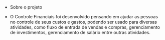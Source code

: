 
 - Sobre o projeto

- O Controle Financiais foi desenvolvido pensando em ajudar as pessoas no controle de seus custos e gastos, podendo ser usado para diversas atividades, como fluxo de entrada de vendas e compras, gerenciamento de investimentos, gerenciamento de salário entre outras atividades.





